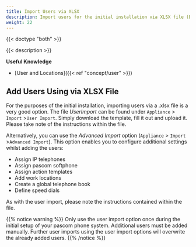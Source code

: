 ```yaml
---
title: Import Users via XLSX
description: Import users for the initial installation via XLSX file (Excel, Open Office, Libreoffice, etc)
weight: 22
---
```


{{< doctype "both" >}}

{{< description >}}

**Useful Knowledge**
 
 * [User and Locations]({{< ref "concept/user" >}})

## Add Users Using via XLSX File

For the purposes of the initial installation, importing users via a .xlsx file is a very good option. The file *UserImport* can be found under `Appliance` > `Import` >`User Import`. Simply download the template, fill it out and upload it. Please take note of the instructions within the file.

Alternatively, you can use the *Advanced Import* option (`Appliance` > `Import` >`Advanced Import`). This option enables you to configure additional settings whilst adding the users:

* Assign IP telephones
* Assign pascom softphone
* Assign action templates
* Add work locations
* Create a global telephone book
* Define speed dials

As with the user import, please note the instructions contained within the file.

{{% notice warning %}}
Only use the user import option once during the initial setup of your pascom phone system. Additional users must be added manually. Further user imports using the user import options will overwrite the already added users.
{{% /notice %}}

